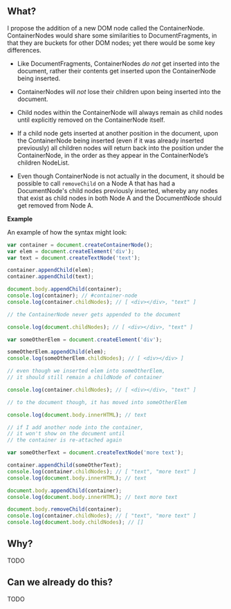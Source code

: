 ## What?

I propose the addition of a new DOM node called the ContainerNode. ContainerNodes would share some similarities to DocumentFragments, in that they are buckets for other DOM nodes; yet there would be some key differences. 

- Like DocumentFragments, ContainerNodes *do not* get inserted into the document, rather their contents get inserted upon the ContainerNode being inserted.

- ContainerNodes will *not* lose their children upon being inserted into the document.

- Child nodes within the ContainerNode will always remain as child nodes until explicitly removed on the ContainerNode itself. 

- If a child node gets inserted at another position in the document, upon the ContainerNode being inserted (even if it was already inserted previously) all children nodes will return back into the position under the ContainerNode, in the order as they appear in the ContainerNode’s children NodeList.

- Even though ContainerNode is not actually in the document, it should be possible to call `removeChild` on a Node A that has had a DocumentNode's child nodes previously inserted, whereby any nodes that exist as child nodes in both Node A and the DocumentNode should get removed from Node A.

**Example**

An example of how the syntax might look:

```js
var container = document.createContainerNode();
var elem = document.createElement('div');
var text = document.createTextNode('text');

container.appendChild(elem);
container.appendChild(text);

document.body.appendChild(container);
console.log(container); // #container-node
console.log(container.childNodes); // [ <div></div>, "text" ]

// the ContainerNode never gets appended to the document

console.log(document.childNodes); // [ <div></div>, "text" ]

var someOtherElem = document.createElement('div');

someOtherElem.appendChild(elem);
console.log(someOtherElem.childNodes); // [ <div></div> ]

// even though we inserted elem into someOtherElem, 
// it should still remain a childNode of container

console.log(container.childNodes); // [ <div></div>, "text" ]

// to the document though, it has moved into someOtherElem

console.log(document.body.innerHTML); // text

// if I add another node into the container,
// it won't show on the document until
// the container is re-attached again

var someOtherText = document.createTextNode('more text');

container.appendChild(someOtherText);
console.log(container.childNodes); // [ "text", "more text" ]
console.log(document.body.innerHTML); // text

document.body.appendChild(container);
console.log(document.body.innerHTML); // text more text

document.body.removeChild(container);
console.log(container.childNodes); // [ "text", "more text" ]
console.log(document.body.childNodes); // []
```

## Why?

TODO

## Can we already do this?

TODO
